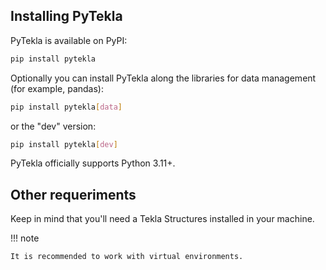 
## Installing PyTekla

PyTekla is available on PyPI:

```bash
pip install pytekla
```

Optionally you can install PyTekla along the libraries for data management (for example, pandas):
```bash
pip install pytekla[data]
```
or the "dev" version:
```bash
pip install pytekla[dev]
```

PyTekla officially supports Python 3.11+.


## Other requeriments

Keep in mind that you'll need a Tekla Structures installed in your machine.

!!! note

    It is recommended to work with virtual environments.
